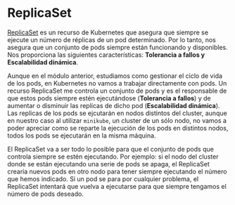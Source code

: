 # ReplicaSet

[ReplicaSet](https://kubernetes.io/docs/concepts/workloads/controllers/replicaset/) es un recurso de Kubernetes que asegura que siempre se ejecute un número de réplicas de un pod determinado. Por lo tanto, nos asegura que un conjunto de pods siempre están funcionando y disponibles. Nos proporciona las siguientes características: **Tolerancia a fallos y Escalabilidad dinámica**.

Aunque en el módulo anterior, estudiamos como gestionar el ciclo de vida de los pods, en Kubernetes no vamos a trabajar directamente con pods. Un recurso ReplicaSet me controla un conjunto de pods y es el responsable de que estos pods siempre estén ejecutándose (**Tolerancia a fallos**) y de aumentar o disminuir las replícas de dicho pod (**Escalabilidad dinámica**). Las replicas de los pods se ejcutarán en nodos distintos del cluster, aunque en nuestro caso al utilizar `minikube`, un cluster de un sólo nodo, no vamos a poder apreciar como se reparte la ejecución de los pods en distintos nodos, todos los pods se ejecutarán en la misma máquina.

El ReplicaSet va a ser todo lo posible para que el conjunto de pods que controla siempre se estén ejecutando. Por ejemplo: si el nodo del cluster donde se están ejecutando una serie de pods se apaga, el ReplicaSet crearía nuevos pods en otro nodo para tener siempre ejecutando el número que hemos indicado. Si un pod se para por cualquier problema, el ReplicaSet intentará que vuelva a ejecutarse  para que siempre tengamos el número de pods deseado.